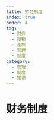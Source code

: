 ```yaml
---
title: 财务制度
index: true
order: 4
tag:
  - 财务
  - 报销
  - 差旅
  - 管理
  - 制度
category:
  - 管理
  - 制度
  - 知识
---
```


# 财务制度